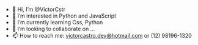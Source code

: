 - 👋 Hi, I’m @VictorCstr
- 👀 I’m interested in Python and JavaScript
- 🌱 I’m currently learning Css, Python
- 💞️ I’m looking to collaborate on ...
- 📫 How to reach me: victorcastro.dev@hotmail.com or (12) 98196-1320

<!---
VictorCstr/VictorCstr is a ✨ special ✨ repository because its `README.md` (this file) appears on your GitHub profile.
You can click the Preview link to take a look at your changes.
--->
